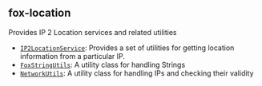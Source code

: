 ## fox-location

Provides IP 2 Location services and related utilities

- [`IP2LocationService`](./src/main/java/com/ensolvers/fox/location/IP2LocationService.java): Provides a set of utilities for getting location information from a particular IP.
- [`FoxStringUtils`](./src/main/java/com/ensolvers/fox/location/FoxStringUtils.java): A utility class for handling Strings
- [`NetworkUtils`](./src/main/java/com/ensolvers/fox/location/NetworkUtils.java): A utility class for handling IPs and checking their validity